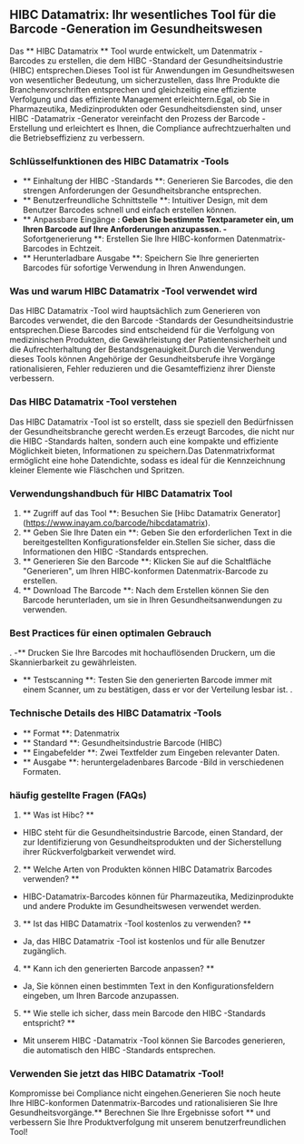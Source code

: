 ## HIBC Datamatrix: Ihr wesentliches Tool für die Barcode -Generation im Gesundheitswesen

Das ** HIBC Datamatrix ** Tool wurde entwickelt, um Datenmatrix -Barcodes zu erstellen, die dem HIBC -Standard der Gesundheitsindustrie (HIBC) entsprechen.Dieses Tool ist für Anwendungen im Gesundheitswesen von wesentlicher Bedeutung, um sicherzustellen, dass Ihre Produkte die Branchenvorschriften entsprechen und gleichzeitig eine effiziente Verfolgung und das effiziente Management erleichtern.Egal, ob Sie in Pharmazeutika, Medizinprodukten oder Gesundheitsdiensten sind, unser HIBC -Datamatrix -Generator vereinfacht den Prozess der Barcode -Erstellung und erleichtert es Ihnen, die Compliance aufrechtzuerhalten und die Betriebseffizienz zu verbessern.

### Schlüsselfunktionen des HIBC Datamatrix -Tools
- ** Einhaltung der HIBC -Standards **: Generieren Sie Barcodes, die den strengen Anforderungen der Gesundheitsbranche entsprechen.
- ** Benutzerfreundliche Schnittstelle **: Intuitiver Design, mit dem Benutzer Barcodes schnell und einfach erstellen können.
- ** Anpassbare Eingänge **: Geben Sie bestimmte Textparameter ein, um Ihren Barcode auf Ihre Anforderungen anzupassen.
-** Sofortgenerierung **: Erstellen Sie Ihre HIBC-konformen Datenmatrix-Barcodes in Echtzeit.
- ** Herunterladbare Ausgabe **: Speichern Sie Ihre generierten Barcodes für sofortige Verwendung in Ihren Anwendungen.

### Was und warum HIBC Datamatrix -Tool verwendet wird
Das HIBC Datamatrix -Tool wird hauptsächlich zum Generieren von Barcodes verwendet, die den Barcode -Standards der Gesundheitsindustrie entsprechen.Diese Barcodes sind entscheidend für die Verfolgung von medizinischen Produkten, die Gewährleistung der Patientensicherheit und die Aufrechterhaltung der Bestandsgenauigkeit.Durch die Verwendung dieses Tools können Angehörige der Gesundheitsberufe ihre Vorgänge rationalisieren, Fehler reduzieren und die Gesamteffizienz ihrer Dienste verbessern.

### Das HIBC Datamatrix -Tool verstehen
Das HIBC Datamatrix -Tool ist so erstellt, dass sie speziell den Bedürfnissen der Gesundheitsbranche gerecht werden.Es erzeugt Barcodes, die nicht nur die HIBC -Standards halten, sondern auch eine kompakte und effiziente Möglichkeit bieten, Informationen zu speichern.Das Datenmatrixformat ermöglicht eine hohe Datendichte, sodass es ideal für die Kennzeichnung kleiner Elemente wie Fläschchen und Spritzen.

### Verwendungshandbuch für HIBC Datamatrix Tool
1. ** Zugriff auf das Tool **: Besuchen Sie [Hibc Datamatrix Generator] (https://www.inayam.co/barcode/hibcdatamatrix).
2. ** Geben Sie Ihre Daten ein **: Geben Sie den erforderlichen Text in die bereitgestellten Konfigurationsfelder ein.Stellen Sie sicher, dass die Informationen den HIBC -Standards entsprechen.
3. ** Generieren Sie den Barcode **: Klicken Sie auf die Schaltfläche "Generieren", um Ihren HIBC-konformen Datenmatrix-Barcode zu erstellen.
4. ** Download The Barcode **: Nach dem Erstellen können Sie den Barcode herunterladen, um sie in Ihren Gesundheitsanwendungen zu verwenden.

### Best Practices für einen optimalen Gebrauch
.
-** Drucken Sie Ihre Barcodes mit hochauflösenden Druckern, um die Skannierbarkeit zu gewährleisten.
- ** Testscanning **: Testen Sie den generierten Barcode immer mit einem Scanner, um zu bestätigen, dass er vor der Verteilung lesbar ist.
.

### Technische Details des HIBC Datamatrix -Tools
- ** Format **: Datenmatrix
- ** Standard **: Gesundheitsindustrie Barcode (HIBC)
- ** Eingabefelder **: Zwei Textfelder zum Eingeben relevanter Daten.
- ** Ausgabe **: heruntergeladenbares Barcode -Bild in verschiedenen Formaten.

### häufig gestellte Fragen (FAQs)

1. ** Was ist Hibc? **
- HIBC steht für die Gesundheitsindustrie Barcode, einen Standard, der zur Identifizierung von Gesundheitsprodukten und der Sicherstellung ihrer Rückverfolgbarkeit verwendet wird.

2. ** Welche Arten von Produkten können HIBC Datamatrix Barcodes verwenden? **
- HIBC-Datamatrix-Barcodes können für Pharmazeutika, Medizinprodukte und andere Produkte im Gesundheitswesen verwendet werden.

3. ** Ist das HIBC Datamatrix -Tool kostenlos zu verwenden? **
- Ja, das HIBC Datamatrix -Tool ist kostenlos und für alle Benutzer zugänglich.

4. ** Kann ich den generierten Barcode anpassen? **
- Ja, Sie können einen bestimmten Text in den Konfigurationsfeldern eingeben, um Ihren Barcode anzupassen.

5. ** Wie stelle ich sicher, dass mein Barcode den HIBC -Standards entspricht? **
- Mit unserem HIBC -Datamatrix -Tool können Sie Barcodes generieren, die automatisch den HIBC -Standards entsprechen.

### Verwenden Sie jetzt das HIBC Datamatrix -Tool!
Kompromisse bei Compliance nicht eingehen.Generieren Sie noch heute Ihre HIBC-konformen Datenmatrix-Barcodes und rationalisieren Sie Ihre Gesundheitsvorgänge.** Berechnen Sie Ihre Ergebnisse sofort ** und verbessern Sie Ihre Produktverfolgung mit unserem benutzerfreundlichen Tool!